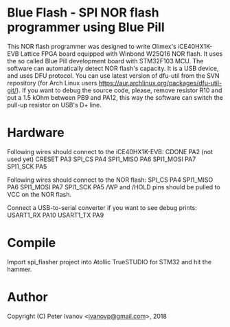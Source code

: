 Blue Flash - SPI NOR flash programmer using Blue Pill
=====================================================

This NOR flash programmer was designed to write Olimex's iCE40HX1K-EVB 
Lattice FPGA board equipped with Winbond W25Q16 NOR flash. It uses the so 
called Blue Pill development board with STM32F103 MCU. The software can 
automatically detect NOR flash's capacity.
It is a USB device, and uses DFU protocol. You can use latest version of 
dfu-util from the SVN repository (for Arch Linux users 
https://aur.archlinux.org/packages/dfu-util-git/).
If you want to debug the source code, please, remove resistor R10 and put
a 1.5 kOhm between PB9 and PA12, this way the software can switch the
pull-up resistor on USB's D+ line.

Hardware
========
Following wires should connect to the iCE40HX1K-EVB:
CDONE       PA2 (not used yet)
CRESET      PA3	
SPI\_CS     PA4
SPI1\_MISO	PA6
SPI1\_MOSI	PA7
SPI1\_SCK	PA5

Following wires should connect to the NOR flash:
SPI\_CS     PA4
SPI1\_MISO	PA6
SPI1\_MOSI	PA7
SPI1\_SCK	PA5
/WP and /HOLD pins should be pulled to VCC on the NOR flash.

Connect a USB-to-serial converter if you want to see debug prints:
USART1\_RX	PA10
USART1\_TX	PA9

Compile
=======
Import spi\_flasher project into Atollic TrueSTUDIO for STM32 and hit the 
hammer.

Author
======
Copyright (C) Peter Ivanov &lt;ivanovp@gmail.com&gt;, 2018

